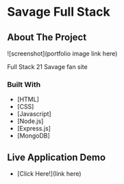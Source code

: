 # Savage Full Stack
 
## About The Project
![screenshot](portfolio image link here)

Full Stack 21 Savage fan site


### Built With

* [HTML]
* [CSS]
* [Javascript]
* [Node.js]
* [Express.js]
* [MongoDB]


## Live Application Demo

* [Click Here!](link here)
